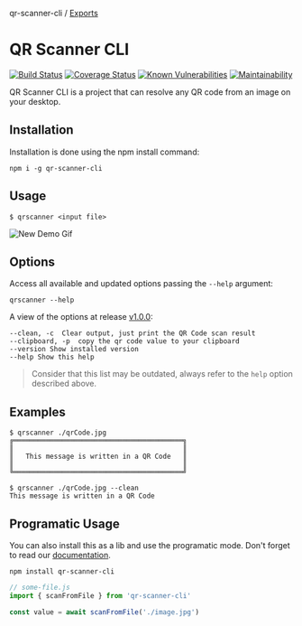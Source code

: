 qr-scanner-cli / [Exports](modules.md)

# QR Scanner CLI

[![Build Status](https://github.com/victorperin/qr-scanner-cli/workflows/pr-check/badge.svg?branch=master)](https://github.com/victorperin/qr-scanner-cli/actions?query=workflow%3Apr-check+branch%3Amaster)
[![Coverage Status](https://coveralls.io/repos/github/victorperin/qr-scanner-cli/badge.svg?branch=master)](https://coveralls.io/github/victorperin/qr-scanner-cli?branch=master)
[![Known Vulnerabilities](https://snyk.io/test/github/victorperin/qr-scanner-cli/badge.svg)](https://snyk.io/test/github/victorperin/qr-scanner-cli)
[![Maintainability](https://api.codeclimate.com/v1/badges/db529f4bc96d3bc44341/maintainability)](https://codeclimate.com/github/victorperin/qr-scanner-cli/maintainability)

QR Scanner CLI is a project that can resolve any QR code from an image on your desktop.

## Installation

Installation is done using the npm install command:

```
npm i -g qr-scanner-cli
```

## Usage

```
$ qrscanner <input file>
```

![New Demo Gif](https://media.giphy.com/media/u5FnaAB5tqlSJr9GuT/source.gif)

## Options

Access all available and updated options passing the `--help` argument:

```
qrscanner --help
```

A view of the options at release [v1.0.0](https://github.com/victorperin/qr-scanner-cli/releases/tag/v1.0.0):

```
--clean, -c  Clear output, just print the QR Code scan result
--clipboard, -p  copy the qr code value to your clipboard
--version Show installed version
--help Show this help
```

> Consider that this list may be outdated, always refer to the `help` option described above.

## Examples

```
$ qrscanner ./qrCode.jpg
╔══════════════════════════════════════════╗
║                                          ║
║   This message is written in a QR Code   ║
║                                          ║
╚══════════════════════════════════════════╝

$ qrscanner ./qrCode.jpg --clean
This message is written in a QR Code
```

## Programatic Usage

You can also install this as a lib and use the programatic mode. Don't forget to read our [documentation](./docs/modules.md).

```
npm install qr-scanner-cli
```

```javascript
// some-file.js
import { scanFromFile } from 'qr-scanner-cli'

const value = await scanFromFile('./image.jpg')
```
